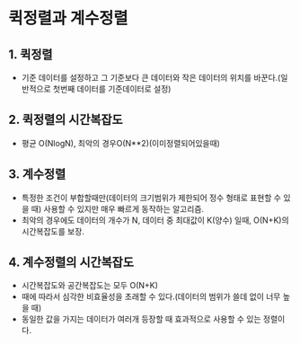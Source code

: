 # 퀵정렬과 계수정렬
## 1. 퀵정렬
- 기준 데이터를 설정하고 그 기준보다 큰 데이터와 작은 데이터의 위치를 바꾼다.(일반적으로 첫번째 데이터를 기준데이터로 설정)

## 2. 퀵정렬의 시간복잡도
- 평균 O(NlogN), 최악의 경우O(N**2)(이미정렬되어있을때)

## 3. 계수정렬
- 특정한 조건이 부합할때만(데이터의 크기범위가 제한되어 정수 형태로 표현할 수 있을 때) 사용할 수 있지만 매우 빠르게 동작하는 알고리즘. 
- 최악의 경우에도 데이터의 개수가 N, 데이터 중 최대값이 K(양수) 일때, O(N+K)의 시간복잡도를 보장.

## 4. 계수정렬의 시간복잡도
- 시간복잡도와 공간복잡도는 모두 O(N+K)
- 때에 따라서 심각한 비효율성을 초래할 수 있다.(데이터의 범위가 쓸데 없이 너무 높을 때)
- 동일한 값을 가지는 데이터가 여러개 등장할 때 효과적으로 사용할 수 있는 정렬이다.
